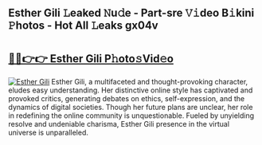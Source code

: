 ## Esther Gili 𝙻eaked 𝙽u𝚍e - Part-sre 𝚅𝚒deo B𝚒kini 𝙿hotos - Hot All 𝙻eaks gx04v

# <h2><a href="http://ld2j00w.urlbe.top/?page=Esther+Gili">🔗🔗👉👉 Esther Gili P𝚑oto𝚜Vid𝚎o</a></h2>

[![Esther Gili](https://i.imgur.com/eBuTRDB.gif)](http://ld2j00w.urlbe.top/?page=Esther+Gili)
Esther Gili, a multifaceted and thought-provoking character, eludes easy understanding. Her distinctive online style has captivated and provoked critics, generating debates on ethics, self-expression, and the dynamics of digital societies. Though her future plans are unclear, her role in redefining the online community is unquestionable. Fueled by unyielding resolve and undeniable charisma, Esther Gili presence in the virtual universe is unparalleled.
